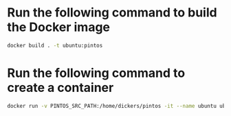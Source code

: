 # Run the following command to build the Docker image
```bash 
docker build . -t ubuntu:pintos
```
# Run the following command to create a container 
```bash
docker run -v PINTOS_SRC_PATH:/home/dickers/pintos -it --name ubuntu ubuntu:pintos bash
```



